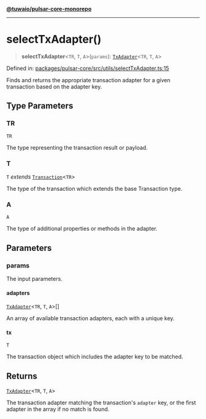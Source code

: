 [**@tuwaio/pulsar-core-monorepo**](../../../README.md)

***

# selectTxAdapter()

> **selectTxAdapter**\<`TR`, `T`, `A`\>(`params`): [`TxAdapter`](../type-aliases/TxAdapter.md)\<`TR`, `T`, `A`\>

Defined in: [packages/pulsar-core/src/utils/selectTxAdapter.ts:15](https://github.com/TuwaIO/pulsar-core/blob/98e433e0b5469717bae47a7476c9ed01c1e7d3df/packages/pulsar-core/src/utils/selectTxAdapter.ts#L15)

Finds and returns the appropriate transaction adapter for a given transaction based on the adapter key.

## Type Parameters

### TR

`TR`

The type representing the transaction result or payload.

### T

`T` *extends* [`Transaction`](../type-aliases/Transaction.md)\<`TR`\>

The type of the transaction which extends the base Transaction type.

### A

`A`

The type of additional properties or methods in the adapter.

## Parameters

### params

The input parameters.

#### adapters

[`TxAdapter`](../type-aliases/TxAdapter.md)\<`TR`, `T`, `A`\>[]

An array of available transaction adapters, each with a unique key.

#### tx

`T`

The transaction object which includes the adapter key to be matched.

## Returns

[`TxAdapter`](../type-aliases/TxAdapter.md)\<`TR`, `T`, `A`\>

The transaction adapter matching the transaction's `adapter` key, or the first adapter in the array if no match is found.
